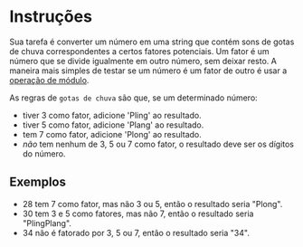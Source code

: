 # Instruções

Sua tarefa é converter um número em uma string que contém sons de gotas de chuva correspondentes a certos fatores potenciais. Um fator é um número que se divide igualmente em outro número, sem deixar resto. A maneira mais simples de testar se um número é um fator de outro é usar a [operação de módulo](https://en.wikipedia.org/wiki/Modulo_operation).

As regras de `gotas de chuva` são que, se um determinado número:

- tiver 3 como fator, adicione 'Pling' ao resultado.
- tiver 5 como fator, adicione 'Plang' ao resultado.
- tem 7 como fator, adicione 'Plong' ao resultado.
- _não_ tem nenhum de 3, 5 ou 7 como fator, o resultado deve ser os dígitos do número.

## Exemplos

- 28 tem 7 como fator, mas não 3 ou 5, então o resultado seria "Plong".
- 30 tem 3 e 5 como fatores, mas não 7, então o resultado seria "PlingPlang".
- 34 não é fatorado por 3, 5 ou 7, então o resultado seria "34".